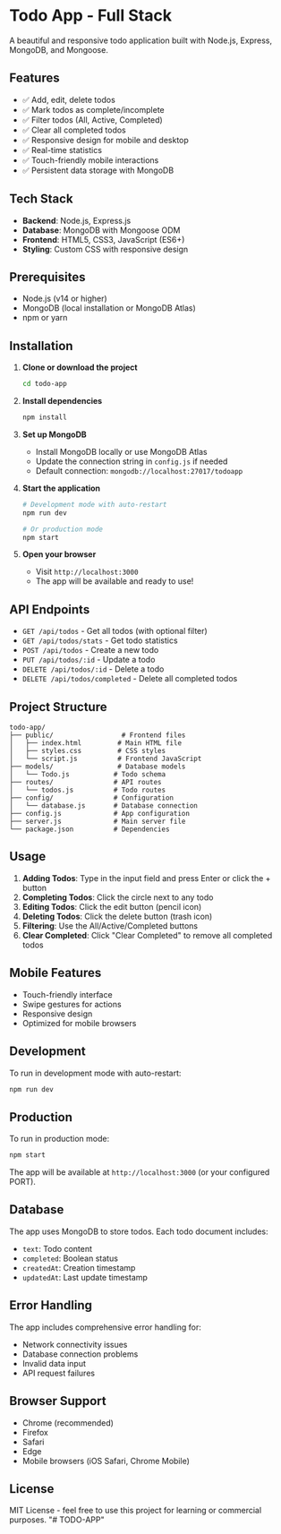 # Todo App - Full Stack

A beautiful and responsive todo application built with Node.js, Express, MongoDB, and Mongoose.

## Features

- ✅ Add, edit, delete todos
- ✅ Mark todos as complete/incomplete
- ✅ Filter todos (All, Active, Completed)
- ✅ Clear all completed todos
- ✅ Responsive design for mobile and desktop
- ✅ Real-time statistics
- ✅ Touch-friendly mobile interactions
- ✅ Persistent data storage with MongoDB

## Tech Stack

- **Backend**: Node.js, Express.js
- **Database**: MongoDB with Mongoose ODM
- **Frontend**: HTML5, CSS3, JavaScript (ES6+)
- **Styling**: Custom CSS with responsive design

## Prerequisites

- Node.js (v14 or higher)
- MongoDB (local installation or MongoDB Atlas)
- npm or yarn

## Installation

1. **Clone or download the project**
   ```bash
   cd todo-app
   ```

2. **Install dependencies**
   ```bash
   npm install
   ```

3. **Set up MongoDB**
   - Install MongoDB locally or use MongoDB Atlas
   - Update the connection string in `config.js` if needed
   - Default connection: `mongodb://localhost:27017/todoapp`

4. **Start the application**
   ```bash
   # Development mode with auto-restart
   npm run dev
   
   # Or production mode
   npm start
   ```

5. **Open your browser**
   - Visit `http://localhost:3000`
   - The app will be available and ready to use!

## API Endpoints

- `GET /api/todos` - Get all todos (with optional filter)
- `GET /api/todos/stats` - Get todo statistics
- `POST /api/todos` - Create a new todo
- `PUT /api/todos/:id` - Update a todo
- `DELETE /api/todos/:id` - Delete a todo
- `DELETE /api/todos/completed` - Delete all completed todos

## Project Structure

```
todo-app/
├── public/                 # Frontend files
│   ├── index.html         # Main HTML file
│   ├── styles.css         # CSS styles
│   └── script.js          # Frontend JavaScript
├── models/                # Database models
│   └── Todo.js           # Todo schema
├── routes/               # API routes
│   └── todos.js          # Todo routes
├── config/               # Configuration
│   └── database.js       # Database connection
├── config.js             # App configuration
├── server.js             # Main server file
└── package.json          # Dependencies
```

## Usage

1. **Adding Todos**: Type in the input field and press Enter or click the + button
2. **Completing Todos**: Click the circle next to any todo
3. **Editing Todos**: Click the edit button (pencil icon)
4. **Deleting Todos**: Click the delete button (trash icon)
5. **Filtering**: Use the All/Active/Completed buttons
6. **Clear Completed**: Click "Clear Completed" to remove all completed todos

## Mobile Features

- Touch-friendly interface
- Swipe gestures for actions
- Responsive design
- Optimized for mobile browsers

## Development

To run in development mode with auto-restart:
```bash
npm run dev
```

## Production

To run in production mode:
```bash
npm start
```

The app will be available at `http://localhost:3000` (or your configured PORT).

## Database

The app uses MongoDB to store todos. Each todo document includes:
- `text`: Todo content
- `completed`: Boolean status
- `createdAt`: Creation timestamp
- `updatedAt`: Last update timestamp

## Error Handling

The app includes comprehensive error handling for:
- Network connectivity issues
- Database connection problems
- Invalid data input
- API request failures

## Browser Support

- Chrome (recommended)
- Firefox
- Safari
- Edge
- Mobile browsers (iOS Safari, Chrome Mobile)

## License

MIT License - feel free to use this project for learning or commercial purposes.
"# TODO-APP" 
